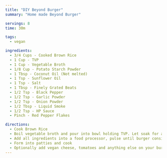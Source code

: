 ```yaml
---
title: "DIY Beyond Burger"
summary: "Home made Beyond Burger"

servings: 8
time: 30m

tags:
  - vegan

ingredients:
  - 3/4 Cups - Cooked Brown Rice
  - 1 Cup - TVP
  - 1 Cup - Vegetable Broth
  - 1/8 Cup - Potato Starch Powder
  - 1 Tbsp - Coconut Oil (Not melted)
  - 1 Tsp - Sunflower Oil
  - 1 Tsp - Salt
  - 1 Tbsp - Finely Grated Beats
  - 1/2 Tsp - Black Pepper
  - 1/2 Tsp - Garlic Powder
  - 1/2 Tsp - Onion Powder
  - 1/2 Tbsp - Liquid Smoke
  - 1/2 Tsp - HP Sauce
  - Pinch - Red Pepper Flakes

directions:
  - Cook Brown Rice
  - Boil vegetable broth and pour into bowl holding TVP. Let soak for a few minutes, until absorbed, fluff with fork
  - Add all ingredients into a food processor, pulse until burger consistency achieved
  - Form into patties and cook
  - Optionally add vegan cheese, tomatoes and anything else on your burger.
---
```

